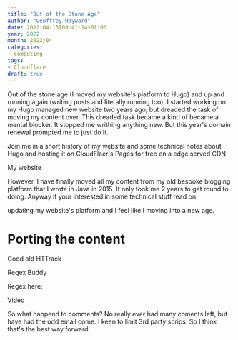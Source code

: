```yaml
---
title: "Out of the Stone Age"
author: "Geoffrey Hayward"
date: 2022-04-13T08:41:14+01:00
year: 2022
month: 2022/04
categories:
- computing
tags:
- Cloudflare
draft: true
---
```

Out of the stone age (I moved my website's platform to Hugo) and up and running again (writing posts and literally 
running too). I started working on my Hugo managed new website two years ago, but dreaded the task of moving my content over. 
This dreaded task became a kind of became a mental blocker. It stopped me writhing anything new. But this year's domain 
renewal prompted me to just do it. 

Join me in a short history of my website and some technical notes about Hugo and hosting it on CloudFlaer's Pages for free
on a edge served CDN.

<!--more-->

My website 

However, I have finally moved all my content from my 
old bespoke blogging platform that I wrote in Java in 2015. It only took me 2 years to get round to doing. Anyway if your 
interested in some technical stuff read on.



updating my website's platform and I feel like I moving into a new age. 


# Porting the content
Good old  HTTrack

Regex Buddy

Regex here:

Video

So what happend to comments? No really ever had many coments left, but have had the odd email come. I keen to limit 3rd party scrips. So I think that's the best way forward.  